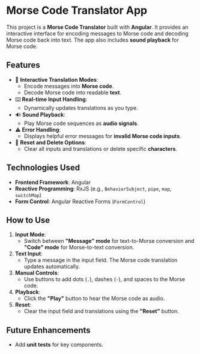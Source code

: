 # Morse Code Translator App

This project is a **Morse Code Translator** built with **Angular**. It provides an interactive interface for encoding messages to Morse code and decoding Morse code back into text. The app also includes **sound playback** for Morse code.

## Features

- 🔡 **Interactive Translation Modes**:
  - Encode messages into **Morse code**.
  - Decode Morse code into readable **text**.
- ⌨️ **Real-time Input Handling**:
  - Dynamically updates translations as you type.
- 🔊 **Sound Playback**:
  - Play Morse code sequences as **audio signals**.
- ⚠️ **Error Handling**:
  - Displays helpful error messages for **invalid Morse code inputs**.
- 🧹 **Reset and Delete Options**:
  - Clear all inputs and translations or delete specific **characters**.

## Technologies Used

- **Frontend Framework**: Angular
- **Reactive Programming**: RxJS (e.g., `BehaviorSubject`, `pipe`, `map`, `switchMap`)
- **Form Control**: Angular Reactive Forms (`FormControl`)

## How to Use

1. **Input Mode**:
   - Switch between **"Message" mode** for text-to-Morse conversion and **"Code" mode** for Morse-to-text conversion.
2. **Text Input**:
   - Type a message in the input field. The Morse code translation updates automatically.
3. **Manual Controls**:
   - Use buttons to add dots (`.`), dashes (`-`), and spaces to the Morse code.
4. **Playback**:
   - Click the **"Play"** button to hear the Morse code as audio.
5. **Reset**:
   - Clear the input field and translations using the **"Reset"** button.

## Future Enhancements

- Add **unit tests** for key components.

